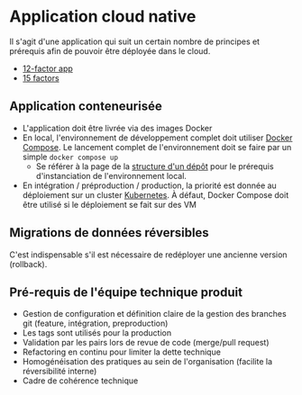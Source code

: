 # Application cloud native

Il s'agit d'une application qui suit un certain nombre de principes et prérequis afin de pouvoir être déployée dans le cloud.

- [12-factor app](https://12factor.net/fr/)
- [15 factors](https://developer.ibm.com/articles/15-factor-applications/#the-additional-factors-and-why-they-are-important1)

## Application conteneurisée

- L'application doit être livrée via des images Docker
- En local, l'environnement de développement complet doit utiliser [Docker Compose](https://docs.docker.com/compose/). Le lancement complet de l'environnement doit se faire par un simple `docker compose up`
  - Se référer à la page de la [structure d'un dépôt](/DevSecOps/structure-repo.md) pour le prérequis d'instanciation de l'environnement local.
- En intégration / préproduction / production, la priorité est donnée au déploiement sur un cluster [Kubernetes](https://kubernetes.io/fr/). À défaut, Docker Compose doit être utilisé si le déploiement se fait sur des VM

## Migrations de données réversibles

C'est indispensable s'il est nécessaire de redéployer une ancienne version (rollback).

## Pré-requis de l'équipe technique produit

- Gestion de configuration et définition claire de la gestion des branches git (feature, intégration, preproduction)
- Les tags sont utilisés pour la production
- Validation par les pairs lors de revue de code (merge/pull request)
- Refactoring en continu pour limiter la dette technique
- Homogénéisation des pratiques au sein de l'organisation (facilite la réversibilité interne)
- Cadre de cohérence technique
